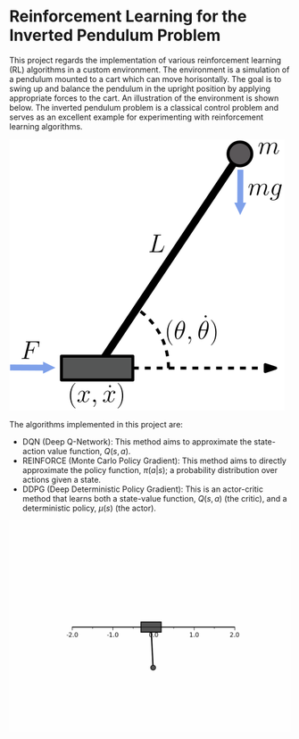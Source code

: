 

# Reinforcement Learning for the Inverted Pendulum Problem
This project regards the implementation of various reinforcement learning (RL) algorithms in a custom environment. The environment is a simulation of a pendulum mounted to a cart which can move horisontally. The goal is to swing up and balance the pendulum in the upright position by applying appropriate forces to the cart. An illustration of the environment is shown below. The inverted pendulum problem is a classical control problem and serves as an excellent example for experimenting with reinforcement learning algorithms.

![Pendulum Figure](./figures/PendulumFig.svg)


 The algorithms implemented in this project are: 
- DQN (Deep Q-Network): This method aims to approximate the state-action value function, $Q(s,a)$.
- REINFORCE (Monte Carlo Policy Gradient): This method aims to directly approximate the policy function, $\pi(a|s)$; a probability distribution over actions given a state.
- DDPG (Deep Deterministic Policy Gradient): This is an actor-critic method that learns both a state-value function, $Q(s,a)$ (the critic), and a deterministic policy, $\mu(s)$ (the actor).

![Pendulum Figure](./figures/animation.gif)

